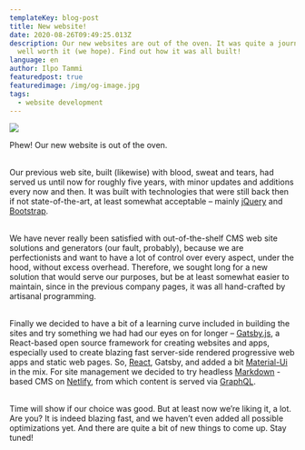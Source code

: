 ```yaml
---
templateKey: blog-post
title: New website!
date: 2020-08-26T09:49:25.013Z
description: Our new websites are out of the oven. It was quite a journey, but
  well worth it (we hope). Find out how it was all built!
language: en
author: Ilpo Tammi
featuredpost: true
featuredimage: /img/og-image.jpg
tags:
  - website development
---
```

![](/img/og-image.jpg)

Phew! Our new website is out of the oven.<br><br>

Our previous web site, built (likewise) with blood, sweat and tears, had served us until now for roughly five years, with minor updates and additions every now and then. It was built with technologies that were still back then if not state-of-the-art, at least somewhat acceptable – mainly [jQuery](https://jquery.com/) and [Bootstrap](https://getbootstrap.com/).<br><br>

We have never really been satisfied with out-of-the-shelf CMS web site solutions and generators (our fault, probably), because we are perfectionists and want to have a lot of control over every aspect, under the hood, without excess overhead. Therefore, we sought long for a new solution that would serve our purposes, but be at least somewhat easier to maintain, since in the previous company pages, it was all hand-crafted by artisanal programming.<br><br>

Finally we decided to have a bit of a learning curve included in building the sites and try something we had had our eyes on for longer – [Gatsby.js](https://www.gatsbyjs.com/), a React-based open source framework for creating websites and apps, especially used to create blazing fast server-side rendered progressive web apps and static web pages. So, [React](https://reactjs.org/), Gatsby, and added a bit [Material-Ui](https://material-ui.com/) in the mix. For site management we decided to try headless [Markdown](https://en.wikipedia.org/wiki/Markdown) -based CMS on [Netlify](https://www.netlify.com/), from which content is served via [GraphQL](https://graphql.org/).<br><br>

Time will show if our choice was good. But at least now we’re liking it, a lot. Are you? It is indeed blazing fast, and we haven’t even added all possible optimizations yet. And there are quite a bit of new things to come up. Stay tuned!